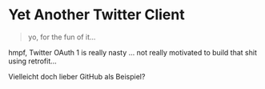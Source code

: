 Yet Another Twitter Client
==========================

> yo, for the fun of it...

hmpf, Twitter OAuth 1 is really nasty ... not really motivated to build that shit using retrofit...

Vielleicht doch lieber GitHub als Beispiel?

